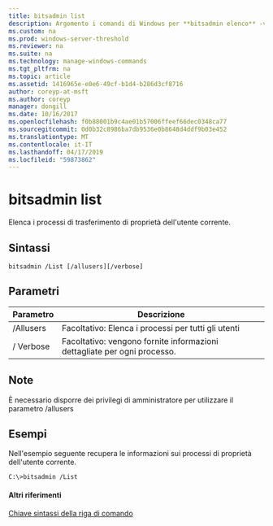 ```yaml
---
title: bitsadmin list
description: Argomento i comandi di Windows per **bitsadmin elenco** -vengono elencati i processi di trasferimento di proprietà dell'utente corrente.
ms.custom: na
ms.prod: windows-server-threshold
ms.reviewer: na
ms.suite: na
ms.technology: manage-windows-commands
ms.tgt_pltfrm: na
ms.topic: article
ms.assetid: 1416965e-e0e6-49cf-b1d4-b286d3cf8716
author: coreyp-at-msft
ms.author: coreyp
manager: dongill
ms.date: 10/16/2017
ms.openlocfilehash: f0b88001b9c4ae01b57006ffeef66dec0348ca77
ms.sourcegitcommit: 0d0b32c8986ba7db9536e0b8648d4ddf9b03e452
ms.translationtype: MT
ms.contentlocale: it-IT
ms.lasthandoff: 04/17/2019
ms.locfileid: "59873862"
---
```

# <a name="bitsadmin-list"></a>bitsadmin list



Elenca i processi di trasferimento di proprietà dell'utente corrente.

## <a name="syntax"></a>Sintassi

```
bitsadmin /List [/allusers][/verbose]
```

## <a name="parameters"></a>Parametri

|Parametro|Descrizione|
|---------|-----------|
|/Allusers|Facoltativo: Elenca i processi per tutti gli utenti|
|/ Verbose|Facoltativo: vengono fornite informazioni dettagliate per ogni processo.|

## <a name="remarks"></a>Note

È necessario disporre dei privilegi di amministratore per utilizzare il parametro /allusers

## <a name="BKMK_examples"></a>Esempi

Nell'esempio seguente recupera le informazioni sui processi di proprietà dell'utente corrente.
```
C:\>bitsadmin /List 
```

#### <a name="additional-references"></a>Altri riferimenti

[Chiave sintassi della riga di comando](command-line-syntax-key.md)